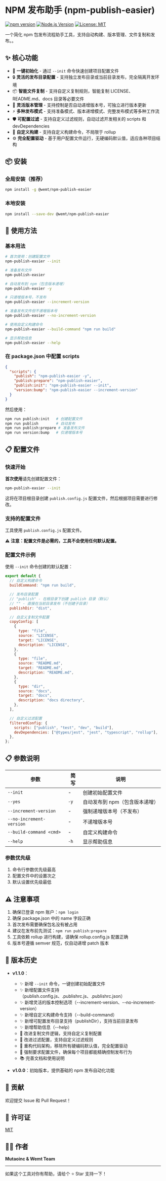 # NPM 发布助手 (npm-publish-easier)

[![npm version](https://badge.fury.io/js/@wemt%2Fnpm-publish-easier.svg)](https://badge.fury.io/js/@wemt%2Fnpm-publish-easier) [![Node.js Version](https://img.shields.io/node/v/@wemt/npm-publish-easier.svg)](https://nodejs.org/) [![License: MIT](https://img.shields.io/badge/License-MIT-blue.svg)](https://opensource.org/licenses/MIT)

一个简化 npm 包发布流程助手工具，支持自动构建、版本管理、文件复制和发布。。

## ✨ 核心功能

- 🚀 **一键初始化** - 通过 `--init` 命令快速创建项目配置文件
- 🔒 **灵活的发布目录配置** - 支持独立发布目录或当前目录发布，完全隔离开发环境
- 📦 **智能文件复制** - 支持自定义复制规则，智能复制 LICENSE、README.md、docs 目录等必要文件
- 🔢 **灵活版本管理** - 支持控制是否自动递增版本号，可独立进行版本更新
- ⚡ **多种发布模式** - 支持准备模式、版本递增模式、完整发布模式等多种工作流
- 🛡️ **可配置过滤** - 支持自定义过滤规则，自动过滤开发相关的 scripts 和 devDependencies
- 🔨 **自定义构建** - 支持自定义构建命令，不局限于 rollup
- ⚙️ **完全配置驱动** - 基于用户配置文件运行，无硬编码默认值，适应各种项目结构

## 📦 安装

### 全局安装（推荐）

```bash
npm install -g @wemt/npm-publish-easier
```

### 本地安装

```bash
npm install --save-dev @wemt/npm-publish-easier
```

## 🚀 使用方法

### 基本用法

```bash
# 首次使用：创建配置文件
npm-publish-easier --init

# 准备发布文件
npm-publish-easier

# 自动发布到 npm（包含版本递增）
npm-publish-easier -y

# 只递增版本号，不发布
npm-publish-easier --increment-version

# 准备发布文件但不递增版本号
npm-publish-easier --no-increment-version

# 使用自定义构建命令
npm-publish-easier --build-command "npm run build"

# 显示帮助信息
npm-publish-easier --help
```

### 在 package.json 中配置 scripts

```json
{
  "scripts": {
    "publish": "npm-publish-easier -y",
    "publish:prepare": "npm-publish-easier",
    "publish:init": "npm-publish-easier --init",
    "version:bump": "npm-publish-easier --increment-version"
  }
}
```

然后使用：

```bash
npm run publish:init   # 创建配置文件
npm run publish        # 自动发布
npm run publish:prepare # 准备发布文件
npm run version:bump   # 仅递增版本号
```

## 📋 配置文件

### 快速开始

**首次使用**请先创建配置文件：

```bash
npm-publish-easier --init
```

这将在项目根目录创建 `publish.config.js` 配置文件，然后根据项目需要进行修改。

### 支持的配置文件

工具使用 `publish.config.js` 配置文件。

⚠️ **注意：配置文件是必需的，工具不会使用任何默认配置。**

### 配置文件示例

使用 `--init` 命令创建的默认配置：

```javascript
export default {
  // 自定义构建命令
  buildCommand: "npm run build",

  // 发布目录配置
  // "publish" - 在根目录下创建 publish 目录（默认）
  // "" - 直接在当前目录发布（不创建子目录）
  publishDir: "dist",

  // 自定义复制文件配置
  copyConfig: [
    {
      type: "file",
      source: "LICENSE",
      target: "LICENSE",
      description: "LICENSE",
    },
    {
      type: "file",
      source: "README.md",
      target: "README.md",
      description: "README.md",
    },
    {
      type: "dir",
      source: "docs",
      target: "docs",
      description: "docs directory",
    },
  ],

  // 自定义过滤配置
  filteredConfig: {
    scripts: ["publish", "test", "dev", "build"],
    devDependencies: ["@types/jest", "jest", "typescript", "rollup"],
  },
};
```

## 📋 参数说明

| 参数                     | 简写 | 说明                           |
| ------------------------ | ---- | ------------------------------ |
| `--init`                 | -    | 创建初始配置文件               |
| `--yes`                  | `-y` | 自动发布到 npm（包含版本递增） |
| `--increment-version`    | -    | 强制递增版本号（不发布）       |
| `--no-increment-version` | -    | 不递增版本号                   |
| `--build-command <cmd>`  | -    | 自定义构建命令                 |
| `--help`                 | `-h` | 显示帮助信息                   |

### 参数优先级

1. 命令行参数优先级最高
2. 配置文件中的设置次之
3. 默认设置优先级最低

## ⚠️ 注意事项

1. 确保已登录 npm 账户：`npm login`
2. 确保 package.json 中的 name 字段正确
3. 首次发布需要确保包名没有被占用
4. 建议在发布前先测试：`npm run publish:prepare`
5. 工具依赖 rollup 进行构建，请确保 rollup.config.js 配置正确
6. 版本号遵循 semver 规范，仅自动递增 patch 版本

## 📝 版本历史

- **v1.1.0**：

  - ✨ 新增 `--init` 命令，一键创建初始配置文件
  - ✨ 新增配置文件支持（publish.config.js、.publishrc.js、.publishrc.json）
  - ✨ 新增灵活的版本控制选项（--increment-version、--no-increment-version）
  - ✨ 新增自定义构建命令支持（--build-command）
  - ✨ 新增可配置发布目录支持（publishDir），支持当前目录发布
  - ✨ 新增帮助信息（--help）
  - 🔧 改进复制文件逻辑，支持自定义复制配置
  - 🔧 改进过滤配置，支持自定义过滤规则
  - 🔧 重构代码架构，移除所有硬编码默认值，完全配置驱动
  - 🔧 强制要求配置文件，确保每个项目都能精确控制发布行为
  - 📚 完善文档和使用说明

- **v1.0.0**：初始版本，提供基础的 npm 发布自动化功能

## 🤝 贡献

欢迎提交 Issue 和 Pull Request！

## 📄 许可证

[MIT](https://opensource.org/licenses/MIT)

## 👨‍💻 作者

**Mutaoinc & Wemt Team**

---

如果这个工具对你有帮助，请给个 ⭐ Star 支持一下！
